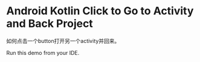 Android Kotlin Click to Go to Activity and Back Project
===========================

如何点击一个button打开另一个activity并回来。

Run this demo from your IDE.


